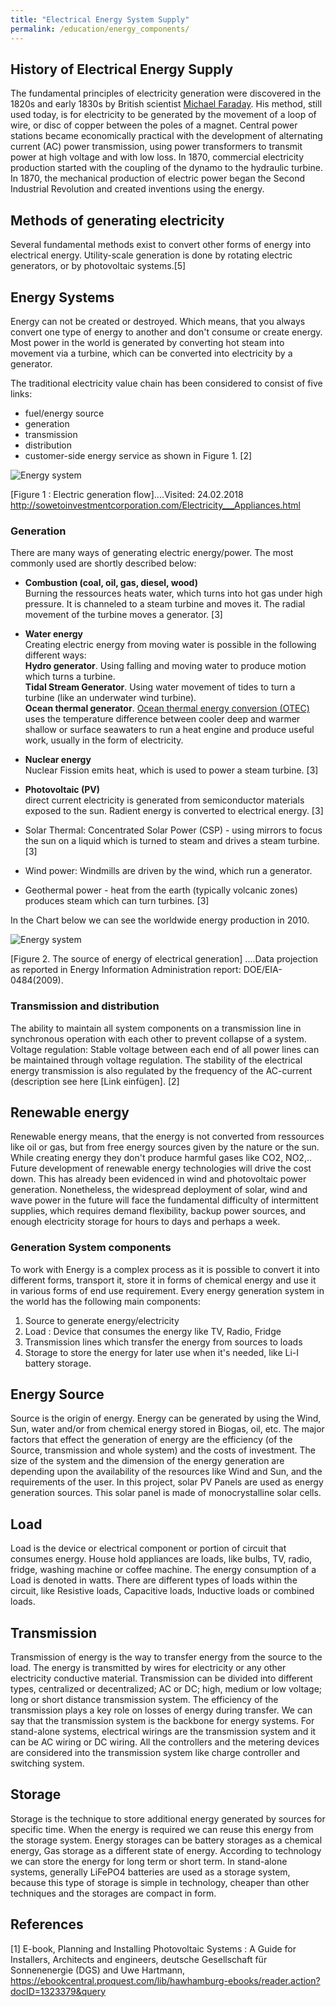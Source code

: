 ```yaml
---
title: "Electrical Energy System Supply"
permalink: /education/energy_components/
---
```

## History of Electrical Energy Supply
The fundamental principles of electricity generation were discovered in the 1820s and early 1830s by British scientist [Michael Faraday](https://en.wikipedia.org/wiki/Michael_Faraday). His method, still used today, is for electricity to be generated by the movement of a loop of wire, or disc of copper between the poles of a magnet. Central power stations became economically practical with the development of alternating current (AC) power transmission, using power transformers to transmit power at high voltage and with low loss.
In 1870, commercial electricity production started with the coupling of the dynamo to the hydraulic turbine. In 1870, the mechanical production of electric power began the Second Industrial Revolution and created inventions using the energy.

## Methods of generating electricity
Several fundamental methods exist to convert other forms of energy into electrical energy. Utility-scale generation is done by rotating electric generators, or by photovoltaic systems.[5]

## Energy Systems
Energy can not be created or destroyed. Which means, that you always convert one type of energy to another and don't consume or create energy. Most power in the world is generated by converting hot steam into movement via a turbine, which can be converted into electricity by a generator.

The traditional electricity value chain has been considered to consist of five links:
- fuel/energy source
- generation
- transmission
- distribution
- customer-side energy service as shown in Figure 1. [2]

![Energy system](/media_files/electric_generation_flow_1.jpg)

[Figure 1 : Electric generation flow]....Visited: 24.02.2018 <http://sowetoinvestmentcorporation.com/Electricity___Appliances.html>



### Generation

There are many ways of generating electric energy/power. The most commonly used are shortly described below:

- **Combustion (coal, oil, gas, diesel, wood)**
<br /> Burning the ressources heats water, which turns into hot gas under high pressure. It is channeled to a steam turbine and moves it. The radial movement of the turbine moves a generator. [3]

- **Water energy**
<br /> Creating electric energy from moving water is possible in the following different ways:
<br />**Hydro generator**. Using falling and moving water to produce motion which turns a turbine.
<br />**Tidal Stream Generator**. Using water movement of tides to turn a turbine (like an underwater wind turbine).
<br />**Ocean thermal generator**. [Ocean thermal energy conversion (OTEC)](https://en.wikipedia.org/wiki/Ocean_thermal_energy_conversion) uses the temperature difference between cooler deep and warmer shallow or surface seawaters to run a heat engine and produce useful work, usually in the form of electricity.


- **Nuclear energy**
<br /> Nuclear Fission emits heat, which is used to power a steam turbine. [3]

- **Photovoltaic (PV)**
<br /> direct current electricity is generated from semiconductor materials exposed to the sun. Radient energy is converted to electrical energy. [3]

- Solar Thermal: Concentrated Solar Power (CSP) - using mirrors to focus the sun on a liquid which is turned to steam and drives a steam turbine. [3]

- Wind power: Windmills are driven by the wind, which run a generator.

- Geothermal power - heat from the earth (typically volcanic zones) produces steam which can turn turbines. [3]

In the Chart below we can see the worldwide energy production in 2010.

![Energy system](/media_files/source_of_energy_generation_1.jpg)

[Figure 2. The source of energy of electrical generation] ....Data projection as reported in Energy Information Administration report: DOE/EIA-0484(2009).


### Transmission and distribution

The ability to maintain all system components on a transmission line in synchronous operation with each other to prevent collapse of a system. Voltage regulation: Stable voltage between each end of all power lines can be maintained through voltage regulation. The stability of the electrical energy transmission is also regulated by the frequency of the AC-current (description see here [Link einfügen]. [2]


## Renewable energy

Renewable energy means, that the energy is not converted from ressources like oil or gas, but from free energy sources given by the nature or the sun. While creating energy they don't produce harmful gases like CO2, NO2,.. Future development of renewable energy technologies will drive the cost down. This has already been evidenced in wind and photovoltaic power generation. Nonetheless, the widespread deployment of solar, wind and wave power in the future will face the fundamental difficulty of intermittent supplies, which requires demand flexibility, backup power sources, and enough electricity storage for hours to days and perhaps a week.


### Generation System components
To work with Energy is a complex process as it is possible to convert it into different forms, transport it, store it in forms of chemical energy and use it in various forms of end use requirement. Every energy generation system in the world has the following main components:
1. Source to generate energy/electricity
2. Load : Device that consumes the energy like TV, Radio, Fridge
3. Transmission lines which transfer the energy from sources to loads
4. Storage to store the energy for later use when it's needed, like Li-I battery storage.  

## Energy Source

Source is the origin of energy. Energy can be generated  by using the Wind, Sun, water and/or from chemical energy stored in Biogas, oil, etc. The major factors that effect the generation of energy are the efficiency (of the Source, transmission and whole system) and the costs of investment. The size of the system and the dimension of the energy generation are depending upon the availability of the resources like Wind and Sun, and the requirements of the user. In this project, solar PV Panels are used as energy generation sources. This solar panel is made of monocrystalline solar cells.

## Load

Load is the device or electrical component or portion of circuit that consumes energy. House hold appliances are loads, like bulbs, TV, radio, fridge, washing machine or coffee machine. The energy consumption of a Load is denoted in watts. There are different types of loads within the circuit, like Resistive loads, Capacitive loads, Inductive loads or combined loads.

## Transmission

Transmission of energy is the way to transfer energy from the source to the load. The energy is transmitted by wires for electricity or any other electricity conductive material. Transmission can be divided into different types, centralized or decentralized; AC or DC; high, medium or low voltage; long or short distance transmission system. The efficiency of the transmission plays a key role on losses of energy during transfer. We can say that the transmission system is the backbone for energy systems. For stand-alone systems, electrical wirings are the transmission system and it can be AC wiring or DC wiring. All the controllers and the metering devices are considered into the transmission system like charge controller and switching system.  

## Storage

Storage is the technique to store additional energy generated by sources for specific time. When the energy is required we can reuse this energy from the storage system. Energy storages can be battery storages as a chemical energy, Gas storage as a different state of energy. According to technology we can store the energy for long term or short term. In stand-alone systems, generally  LiFePO4 batteries are used as a storage system, because this type of storage is simple in technology, cheaper than other techniques and the storages are compact in form.

## References

[1] E-book, Planning and Installing Photovoltaic Systems : A Guide for Installers, Architects and engineers, deutsche Gesellschaft für Sonnenenergie (DGS) and Uwe Hartmann, https://ebookcentral.proquest.com/lib/hawhamburg-ebooks/reader.action?docID=1323379&query
